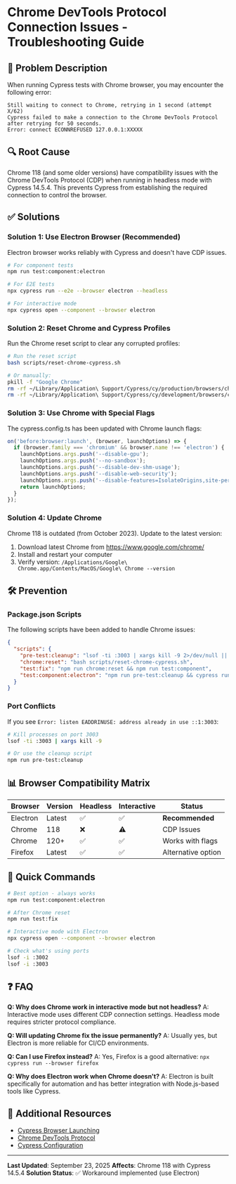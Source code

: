 # Chrome DevTools Protocol Connection Issues - Troubleshooting Guide

## 🔴 Problem Description

When running Cypress tests with Chrome browser, you may encounter the following error:
```
Still waiting to connect to Chrome, retrying in 1 second (attempt X/62)
Cypress failed to make a connection to the Chrome DevTools Protocol after retrying for 50 seconds.
Error: connect ECONNREFUSED 127.0.0.1:XXXXX
```

## 🔍 Root Cause

Chrome 118 (and some older versions) have compatibility issues with the Chrome DevTools Protocol (CDP) when running in headless mode with Cypress 14.5.4. This prevents Cypress from establishing the required connection to control the browser.

## ✅ Solutions

### Solution 1: Use Electron Browser (Recommended)

Electron browser works reliably with Cypress and doesn't have CDP issues.

```bash
# For component tests
npm run test:component:electron

# For E2E tests
npx cypress run --e2e --browser electron --headless

# For interactive mode
npx cypress open --component --browser electron
```

### Solution 2: Reset Chrome and Cypress Profiles

Run the Chrome reset script to clear any corrupted profiles:

```bash
# Run the reset script
bash scripts/reset-chrome-cypress.sh

# Or manually:
pkill -f "Google Chrome"
rm -rf ~/Library/Application\ Support/Cypress/cy/production/browsers/chrome-stable
rm -rf ~/Library/Application\ Support/Cypress/cy/development/browsers/chrome-stable
```

### Solution 3: Use Chrome with Special Flags

The cypress.config.ts has been updated with Chrome launch flags:

```javascript
on('before:browser:launch', (browser, launchOptions) => {
  if (browser.family === 'chromium' && browser.name !== 'electron') {
    launchOptions.args.push('--disable-gpu');
    launchOptions.args.push('--no-sandbox');
    launchOptions.args.push('--disable-dev-shm-usage');
    launchOptions.args.push('--disable-web-security');
    launchOptions.args.push('--disable-features=IsolateOrigins,site-per-process');
    return launchOptions;
  }
});
```

### Solution 4: Update Chrome

Chrome 118 is outdated (from October 2023). Update to the latest version:

1. Download latest Chrome from https://www.google.com/chrome/
2. Install and restart your computer
3. Verify version: `/Applications/Google\ Chrome.app/Contents/MacOS/Google\ Chrome --version`

## 🛠️ Prevention

### Package.json Scripts

The following scripts have been added to handle Chrome issues:

```json
{
  "scripts": {
    "pre-test:cleanup": "lsof -ti :3003 | xargs kill -9 2>/dev/null || true && pkill -f webpack || true && pkill -f 'Google Chrome' || true && sleep 2",
    "chrome:reset": "bash scripts/reset-chrome-cypress.sh",
    "test:fix": "npm run chrome:reset && npm run test:component",
    "test:component:electron": "npm run pre-test:cleanup && cypress run --component --browser electron --headless"
  }
}
```

### Port Conflicts

If you see `Error: listen EADDRINUSE: address already in use ::1:3003`:

```bash
# Kill processes on port 3003
lsof -ti :3003 | xargs kill -9

# Or use the cleanup script
npm run pre-test:cleanup
```

## 📊 Browser Compatibility Matrix

| Browser | Version | Headless | Interactive | Status |
|---------|---------|----------|-------------|--------|
| Electron | Latest | ✅ | ✅ | **Recommended** |
| Chrome | 118 | ❌ | ⚠️ | CDP Issues |
| Chrome | 120+ | ✅ | ✅ | Works with flags |
| Firefox | Latest | ✅ | ✅ | Alternative option |

## 🚀 Quick Commands

```bash
# Best option - always works
npm run test:component:electron

# After Chrome reset
npm run test:fix

# Interactive mode with Electron
npx cypress open --component --browser electron

# Check what's using ports
lsof -i :3002
lsof -i :3003
```

## ❓ FAQ

**Q: Why does Chrome work in interactive mode but not headless?**
A: Interactive mode uses different CDP connection settings. Headless mode requires stricter protocol compliance.

**Q: Will updating Chrome fix the issue permanently?**
A: Usually yes, but Electron is more reliable for CI/CD environments.

**Q: Can I use Firefox instead?**
A: Yes, Firefox is a good alternative: `npx cypress run --browser firefox`

**Q: Why does Electron work when Chrome doesn't?**
A: Electron is built specifically for automation and has better integration with Node.js-based tools like Cypress.

## 📝 Additional Resources

- [Cypress Browser Launching](https://docs.cypress.io/guides/guides/launching-browsers)
- [Chrome DevTools Protocol](https://chromedevtools.github.io/devtools-protocol/)
- [Cypress Configuration](https://docs.cypress.io/guides/references/configuration)

---

**Last Updated**: September 23, 2025
**Affects**: Chrome 118 with Cypress 14.5.4
**Solution Status**: ✅ Workaround implemented (use Electron)